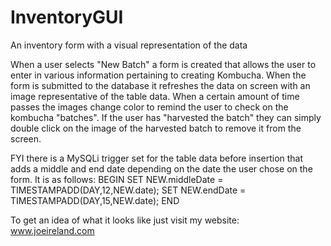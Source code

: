 # InventoryGUI
An inventory form with a visual representation of the data

When a user selects "New Batch" a form is created that allows the user to enter in various information pertaining to creating Kombucha.  When the form is submitted to the database it refreshes the data on screen with an image representative of the table data.  When a certain amount of time passes the images change color to remind the user to check on the kombucha "batches".  If the user has "harvested the batch" they can simply double click on the image of the harvested batch to remove it from the screen.   

FYI there is a MySQLi trigger set for the table data before insertion that adds a middle and end date depending on the date the user chose on the form.  It is as follows: 
BEGIN
SET NEW.middleDate = TIMESTAMPADD(DAY,12,NEW.date);
SET NEW.endDate = TIMESTAMPADD(DAY,15,NEW.date);
END

To get an idea of what it looks like just visit my website: www.joeireland.com